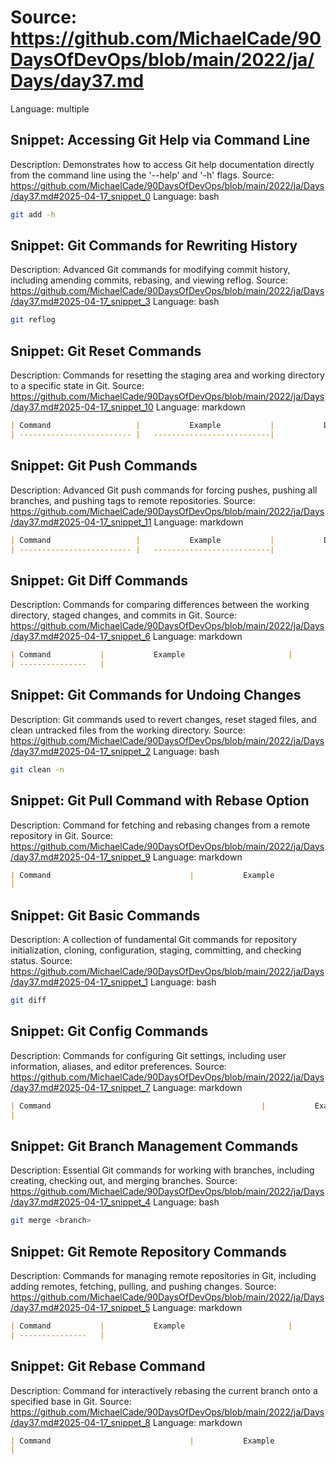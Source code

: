 # Source: https://github.com/MichaelCade/90DaysOfDevOps/blob/main/2022/ja/Days/day37.md
Language: multiple

## Snippet: Accessing Git Help via Command Line
Description: Demonstrates how to access Git help documentation directly from the command line using the '--help' and '-h' flags.
Source: https://github.com/MichaelCade/90DaysOfDevOps/blob/main/2022/ja/Days/day37.md#2025-04-17_snippet_0
Language: bash

```bash
git add -h
```

## Snippet: Git Commands for Rewriting History
Description: Advanced Git commands for modifying commit history, including amending commits, rebasing, and viewing reflog.
Source: https://github.com/MichaelCade/90DaysOfDevOps/blob/main/2022/ja/Days/day37.md#2025-04-17_snippet_3
Language: bash

```bash
git reflog
```

## Snippet: Git Reset Commands
Description: Commands for resetting the staging area and working directory to a specific state in Git.
Source: https://github.com/MichaelCade/90DaysOfDevOps/blob/main/2022/ja/Days/day37.md#2025-04-17_snippet_10
Language: markdown

```markdown
| Command                   |           Example           |           Description                                                                                                                           | 
| ------------------------- |   --------------------------|
```

## Snippet: Git Push Commands
Description: Advanced Git push commands for forcing pushes, pushing all branches, and pushing tags to remote repositories.
Source: https://github.com/MichaelCade/90DaysOfDevOps/blob/main/2022/ja/Days/day37.md#2025-04-17_snippet_11
Language: markdown

```markdown
| Command                   |           Example           |           Description                                                                                                                           | 
| ------------------------- |   --------------------------|
```

## Snippet: Git Diff Commands
Description: Commands for comparing differences between the working directory, staged changes, and commits in Git.
Source: https://github.com/MichaelCade/90DaysOfDevOps/blob/main/2022/ja/Days/day37.md#2025-04-17_snippet_6
Language: markdown

```markdown
| Command           |           Example                       |           Description                                                                                                                 | 
| ---------------   |
```

## Snippet: Git Commands for Undoing Changes
Description: Git commands used to revert changes, reset staged files, and clean untracked files from the working directory.
Source: https://github.com/MichaelCade/90DaysOfDevOps/blob/main/2022/ja/Days/day37.md#2025-04-17_snippet_2
Language: bash

```bash
git clean -n
```

## Snippet: Git Pull Command with Rebase Option
Description: Command for fetching and rebasing changes from a remote repository in Git.
Source: https://github.com/MichaelCade/90DaysOfDevOps/blob/main/2022/ja/Days/day37.md#2025-04-17_snippet_9
Language: markdown

```markdown
| Command                               |           Example                      |           Description                                                                                                                         | 
|
```

## Snippet: Git Basic Commands
Description: A collection of fundamental Git commands for repository initialization, cloning, configuration, staging, committing, and checking status.
Source: https://github.com/MichaelCade/90DaysOfDevOps/blob/main/2022/ja/Days/day37.md#2025-04-17_snippet_1
Language: bash

```bash
git diff
```

## Snippet: Git Config Commands
Description: Commands for configuring Git settings, including user information, aliases, and editor preferences.
Source: https://github.com/MichaelCade/90DaysOfDevOps/blob/main/2022/ja/Days/day37.md#2025-04-17_snippet_7
Language: markdown

```markdown
| Command                                               |           Example                                      |           Description                                                                                                                         | 
|
```

## Snippet: Git Branch Management Commands
Description: Essential Git commands for working with branches, including creating, checking out, and merging branches.
Source: https://github.com/MichaelCade/90DaysOfDevOps/blob/main/2022/ja/Days/day37.md#2025-04-17_snippet_4
Language: bash

```bash
git merge <branch>
```

## Snippet: Git Remote Repository Commands
Description: Commands for managing remote repositories in Git, including adding remotes, fetching, pulling, and pushing changes.
Source: https://github.com/MichaelCade/90DaysOfDevOps/blob/main/2022/ja/Days/day37.md#2025-04-17_snippet_5
Language: markdown

```markdown
| Command           |           Example                       |           Description                                                                                                                 | 
| ---------------   |
```

## Snippet: Git Rebase Command
Description: Command for interactively rebasing the current branch onto a specified base in Git.
Source: https://github.com/MichaelCade/90DaysOfDevOps/blob/main/2022/ja/Days/day37.md#2025-04-17_snippet_8
Language: markdown

```markdown
| Command                               |           Example                      |           Description                                                                                                                         | 
|
```